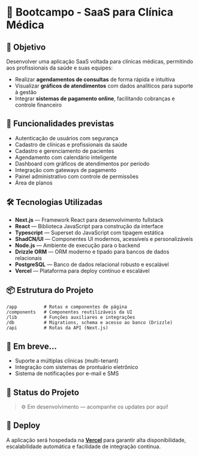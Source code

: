 # 🏥 Bootcampo - SaaS para Clínica Médica

## 📌 Objetivo

Desenvolver uma aplicação SaaS voltada para clínicas médicas, permitindo aos profissionais da saúde e suas equipes:

- Realizar **agendamentos de consultas** de forma rápida e intuitiva  
- Visualizar **gráficos de atendimentos** com dados analíticos para suporte à gestão  
- Integrar **sistemas de pagamento online**, facilitando cobranças e controle financeiro  

## 🚀 Funcionalidades previstas

- Autenticação de usuários com segurança 
- Cadastro de clínicas e profissionais da saúde  
- Cadastro e gerenciamento de pacientes  
- Agendamento com calendário inteligente  
- Dashboard com gráficos de atendimentos por período  
- Integração com gateways de pagamento  
- Painel administrativo com controle de permissões
- Área de planos

## 🛠️ Tecnologias Utilizadas

- **Next.js** — Framework React para desenvolvimento fullstack  
- **React** — Biblioteca JavaScript para construção da interface  
- **Typescript** — Superset do JavaScript com tipagem estática  
- **ShadCN/UI** — Componentes UI modernos, acessíveis e personalizáveis  
- **Node.js** — Ambiente de execução para o backend  
- **Drizzle ORM** — ORM moderno e tipado para bancos de dados relacionais  
- **PostgreSQL** — Banco de dados relacional robusto e escalável  
- **Vercel** — Plataforma para deploy contínuo e escalável  

## 📦 Estrutura do Projeto
    /app          # Rotas e componentes de página
    /components   # Componentes reutilizáveis da UI
    /lib          # Funções auxiliares e integrações
    /db           # Migrations, schema e acesso ao banco (Drizzle)
    /api          # Rotas da API (Next.js)

## 🧪 Em breve...
- Suporte a múltiplas clínicas (multi-tenant)  
- Integração com sistemas de prontuário eletrônico  
- Sistema de notificações por e-mail e SMS  

## 🚧 Status do Projeto

> ⚙️ Em desenvolvimento — acompanhe os updates por aqui!

## 📍 Deploy

A aplicação será hospedada na **[Vercel](https://vercel.com/)** para garantir alta disponibilidade, escalabilidade automática e facilidade de integração contínua.


